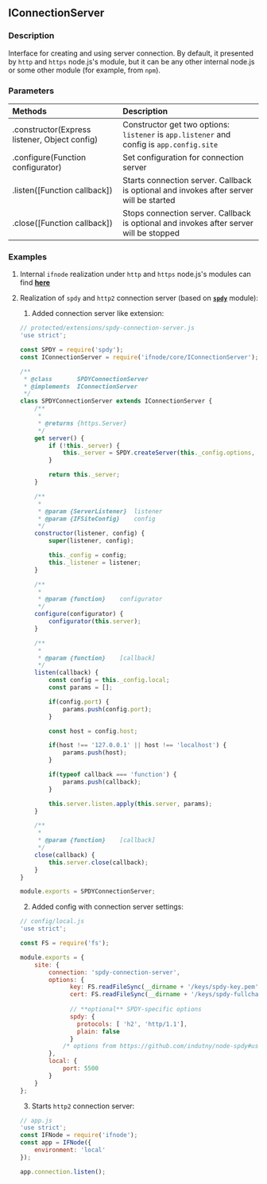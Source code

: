 ## IConnectionServer

### Description

Interface for creating and using server connection. By default, it presented by `http` and `https` node.js's module,
but it can be any other internal node.js or some other module (for example, from `npm`).

### Parameters

Methods | Description
:------ | :-----------
.constructor(Express listener, Object config) | Constructor get two options: `listener` is `app.listener` and config is `app.config.site`
.configure(Function configurator) | Set configuration for connection server
.listen([Function callback]) | Starts connection server. Callback is optional and invokes after server will be started
.close([Function callback]) | Stops connection server. Callback is optional and invokes after server will be stopped

### Examples

1. Internal `ifnode` realization under `http` and `https` node.js's modules can find **[here](https://github.com/ilfroloff/ifnode/blob/master/plugins/node-http_s-server.js)**
2. Realization of `spdy` and `http2` connection server (based on **[`spdy`](https://www.npmjs.com/package/spdy)** module):
    1. Added connection server like extension:
  
    ```javascript
    // protected/extensions/spdy-connection-server.js
    'use strict';
    
    const SPDY = require('spdy');
    const IConnectionServer = require('ifnode/core/IConnectionServer');
    
    /**
     * @class       SPDYConnectionServer
     * @implements  IConnectionServer
     */
    class SPDYConnectionServer extends IConnectionServer {
        /**
         *
         * @returns {https.Server}
         */
        get server() {
            if (!this._server) {
                this._server = SPDY.createServer(this._config.options, this._listener);
            }
    
            return this._server;
        }
    
        /**
         *
         * @param {ServerListener}  listener
         * @param {IFSiteConfig}    config
         */
        constructor(listener, config) {
            super(listener, config);
    
            this._config = config;
            this._listener = listener;
        }
    
        /**
         *
         * @param {function}    configurator
         */
        configure(configurator) {
            configurator(this.server);
        }
    
        /**
         *
         * @param {function}    [callback]
         */
        listen(callback) {
            const config = this._config.local;
            const params = [];
    
            if(config.port) {
                params.push(config.port);
            }
    
            const host = config.host;
    
            if(host !== '127.0.0.1' || host !== 'localhost') {
                params.push(host);
            }
    
            if(typeof callback === 'function') {
                params.push(callback);
            }
    
            this.server.listen.apply(this.server, params);
        }
    
        /**
         *
         * @param {function}    [callback]
         */
        close(callback) {
            this.server.close(callback);
        }
    }
    
    module.exports = SPDYConnectionServer;
    ```
    
    2. Added config with connection server settings:
    
    ```javascript
    // config/local.js
    'use strict';
    
    const FS = require('fs');
    
    module.exports = {
        site: {
            connection: 'spdy-connection-server',
            options: {
                  key: FS.readFileSync(__dirname + '/keys/spdy-key.pem'),
                  cert: FS.readFileSync(__dirname + '/keys/spdy-fullchain.pem'),
                
                  // **optional** SPDY-specific options
                  spdy: {
                    protocols: [ 'h2', 'http/1.1'],
                    plain: false
                  }
                /* options from https://github.com/indutny/node-spdy#usage */
            },
            local: {
                port: 5500
            }
        }
    };
    ````
    
    3. Starts `http2` connection server:
    
    ```javascript
    // app.js
    'use strict';
    const IFNode = require('ifnode');
    const app = IFNode({
        environment: 'local'
    });
    
    app.connection.listen();
    ```
